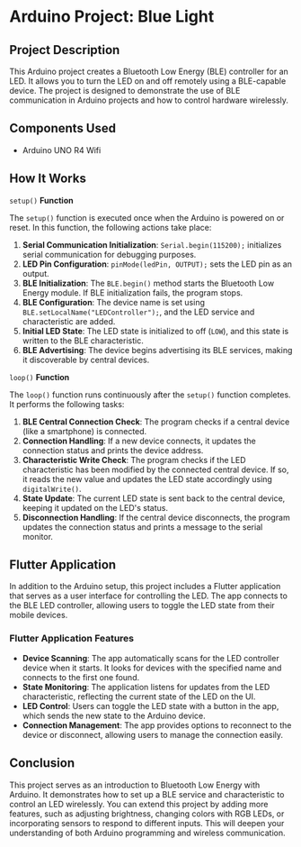 # Arduino Project: Blue Light

## Project Description

This Arduino project creates a Bluetooth Low Energy (BLE) controller for an LED. It allows you to turn the LED on and off remotely using a BLE-capable device. The project is designed to demonstrate the use of BLE communication in Arduino projects and how to control hardware wirelessly.

## Components Used

- Arduino UNO R4 Wifi

## How It Works

`setup()` **Function**

The `setup()` function is executed once when the Arduino is powered on or reset. In this function, the following actions take place:

1. **Serial Communication Initialization**: `Serial.begin(115200);` initializes serial communication for debugging purposes.
2. **LED Pin Configuration**: `pinMode(ledPin, OUTPUT);` sets the LED pin as an output.
3. **BLE Initialization**: The `BLE.begin()` method starts the Bluetooth Low Energy module. If BLE initialization fails, the program stops.
4. **BLE Configuration**: The device name is set using `BLE.setLocalName("LEDController");`, and the LED service and characteristic are added.
5. **Initial LED State**: The LED state is initialized to off (`LOW`), and this state is written to the BLE characteristic.
6. **BLE Advertising**: The device begins advertising its BLE services, making it discoverable by central devices.

`loop()` **Function**

The `loop()` function runs continuously after the `setup()` function completes. It performs the following tasks:

1. **BLE Central Connection Check**: The program checks if a central device (like a smartphone) is connected.
2. **Connection Handling**: If a new device connects, it updates the connection status and prints the device address.
3. **Characteristic Write Check**: The program checks if the LED characteristic has been modified by the connected central device. If so, it reads the new value and updates the LED state accordingly using `digitalWrite()`.
4. **State Update**: The current LED state is sent back to the central device, keeping it updated on the LED's status.
5. **Disconnection Handling**: If the central device disconnects, the program updates the connection status and prints a message to the serial monitor.

## Flutter Application

In addition to the Arduino setup, this project includes a Flutter application that serves as a user interface for controlling the LED. The app connects to the BLE LED controller, allowing users to toggle the LED state from their mobile devices.

### Flutter Application Features

- **Device Scanning**: The app automatically scans for the LED controller device when it starts. It looks for devices with the specified name and connects to the first one found.
- **State Monitoring**: The application listens for updates from the LED characteristic, reflecting the current state of the LED on the UI.
- **LED Control**: Users can toggle the LED state with a button in the app, which sends the new state to the Arduino device.
- **Connection Management**: The app provides options to reconnect to the device or disconnect, allowing users to manage the connection easily.

## Conclusion

This project serves as an introduction to Bluetooth Low Energy with Arduino. It demonstrates how to set up a BLE service and characteristic to control an LED wirelessly. You can extend this project by adding more features, such as adjusting brightness, changing colors with RGB LEDs, or incorporating sensors to respond to different inputs. This will deepen your understanding of both Arduino programming and wireless communication.